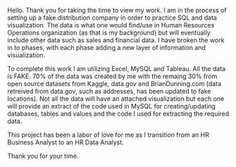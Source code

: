 Hello. Thank you for taking the time to view my work. I am in the process of setting up a fake distribution company in order to practice SQL and data visualization. The data is what one would find/use in Human Resources Operations organization (as that is my background) but will eventually include other data such as sales and financial data. I have broken the work in to phases, with each phase adding a new layer of information and visualization.

To complete this work I am utilizing Excel, MySQL and Tableau. All the data is FAKE. 70% of the data was created by me with the remaing 30% from open source datasets from Kaggle, data.gov and BrianDunning.com (data retreived from data.gov, such as addresses, has been updated to fake locations). Not all the data will have an attached visualization but each one will provide an extract of the code used in MySQL for creating/updating databases, tables and values and the code I used for extracting the required data. 

This project has been a labor of love for me as I transition from an HR Business Analyst to an HR Data Analyst. 

Thank you for your time. 
